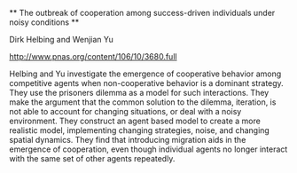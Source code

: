 ** The outbreak of cooperation among success-driven individuals under noisy conditions **

Dirk Helbing and Wenjian Yu

http://www.pnas.org/content/106/10/3680.full

Helbing and Yu investigate the emergence of cooperative behavior among competitive agents when non-cooperative behavior is a dominant strategy. They use the prisoners dilemma as a model for such interactions. They make the argument that the common solution to the dilemma, iteration, is not able to account for changing situations, or deal with a noisy environment. They construct an agent based model to create a more realistic model, implementing changing strategies, noise, and changing spatial dynamics. They find that introducing migration aids in the emergence of cooperation, even though individual agents no longer interact with the same set of other agents repeatedly.